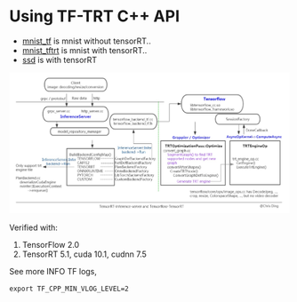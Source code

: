 # Using TF-TRT C++ API 

* [mnist_tf](./mnist_tf) is mnist without tensorRT..
* [mnist_tftrt](./mnist_tftrt) is mnist with tensorRT..
* [ssd](./ssd) is with tensorRT

![Tensorflow-TensorRT structure](./tf-trt-structure.png)

Verified with:
1. TensorFlow 2.0
2. TensorRT 5.1, cuda 10.1, cudnn 7.5

See more INFO TF logs, 
```
export TF_CPP_MIN_VLOG_LEVEL=2
```
